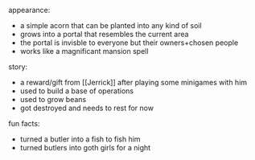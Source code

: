 appearance:
- a simple acorn that can be planted into any kind of soil
- grows into a portal that resembles the current area
- the portal is invisble to everyone but their owners+chosen people
- works like a magnificant mansion spell

story:
- a reward/gift from [[Jerrick]] after playing some minigames with him
- used to build a base of operations
- used to grow beans
- got destroyed and needs to rest for now

fun facts:
- turned a butler into a fish to fish him
- turned butlers into goth girls for a night